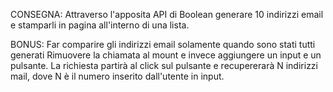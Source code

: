 CONSEGNA:
Attraverso l'apposita API di Boolean generare 10 indirizzi email e stamparli in pagina all'interno di una lista.

BONUS:
Far comparire gli indirizzi email solamente quando sono stati tutti generati
Rimuovere la chiamata al mount e invece aggiungere un input e un pulsante. La richiesta partirà al click sul pulsante e recupererarà N indirizzi mail, dove N è il numero inserito dall'utente in input.
